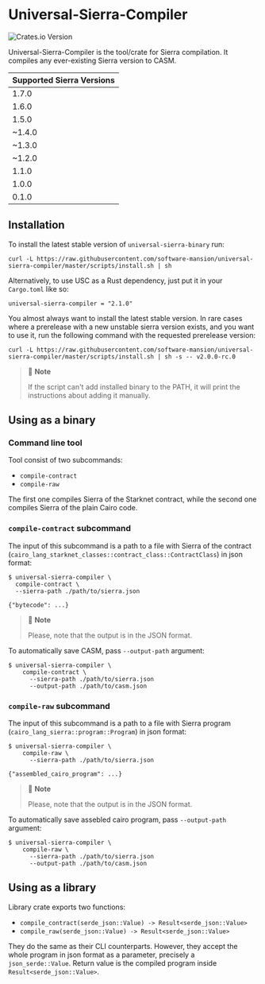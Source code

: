 # Universal-Sierra-Compiler
![Crates.io Version](https://img.shields.io/crates/v/universal-sierra-compiler?logo=rust)

Universal-Sierra-Compiler is the tool/crate for Sierra compilation. It compiles any ever-existing Sierra version to CASM.

| Supported Sierra Versions |
|---------------------------|
| 1.7.0                     |
| 1.6.0                     |
| 1.5.0                     |
| ~1.4.0                    |
| ~1.3.0                    |
| ~1.2.0                    |
| 1.1.0                     |
| 1.0.0                     |
| 0.1.0                     |

## Installation

To install the latest stable version of `universal-sierra-binary` run:

```shell
curl -L https://raw.githubusercontent.com/software-mansion/universal-sierra-compiler/master/scripts/install.sh | sh
```
Alternatively, to use USC as a Rust dependency, just put it in your `Cargo.toml` like so:
```
universal-sierra-compiler = "2.1.0"
```

You almost always want to install the latest stable version. 
In rare cases where a prerelease with a new unstable sierra version exists, and you want to use it,
run the following command with the requested prerelease version:

```shell
curl -L https://raw.githubusercontent.com/software-mansion/universal-sierra-compiler/master/scripts/install.sh | sh -s -- v2.0.0-rc.0
```

> 📝 **Note**
>
> If the script can't add installed binary to the PATH, it will print the instructions about adding it manually. 

## Using as a binary

### Command line tool
Tool consist of two subcommands:

- `compile-contract`
- `compile-raw`

The first one compiles Sierra of the Starknet contract, while the second one compiles Sierra of the plain Cairo code.

### `compile-contract` subcommand

The input of this subcommand is a path to a file with Sierra of the contract
(`cairo_lang_starknet_classes::contract_class::ContractClass`) in json format:

```shell
$ universal-sierra-compiler \
  compile-contract \
  --sierra-path ./path/to/sierra.json
  
{"bytecode": ...}
```

> 📝 **Note**
> 
> Please, note that the output is in the JSON format.

To automatically save CASM, pass `--output-path` argument:

```shell
$ universal-sierra-compiler \
    compile-contract \
      --sierra-path ./path/to/sierra.json
      --output-path ./path/to/casm.json
```

### `compile-raw` subcommand

The input of this subcommand is a path to a file with Sierra program (`cairo_lang_sierra::program::Program`) in json format:

```shell
$ universal-sierra-compiler \
    compile-raw \
      --sierra-path ./path/to/sierra.json
  
{"assembled_cairo_program": ...}
```

> 📝 **Note**
>
> Please, note that the output is in the JSON format.

To automatically save assebled cairo program, pass `--output-path` argument:

```shell
$ universal-sierra-compiler \
    compile-raw \
      --sierra-path ./path/to/sierra.json
      --output-path ./path/to/casm.json
```

## Using as a library

Library crate exports two functions: 

- `compile_contract(serde_json::Value) -> Result<serde_json::Value>`
- `compile_raw(serde_json::Value) -> Result<serde_json::Value>`

They do the same as their CLI counterparts. However, they accept the whole program in json format as a parameter, precisely a `json_serde::Value`.
Return value is the compiled program inside `Result<serde_json::Value>`.
